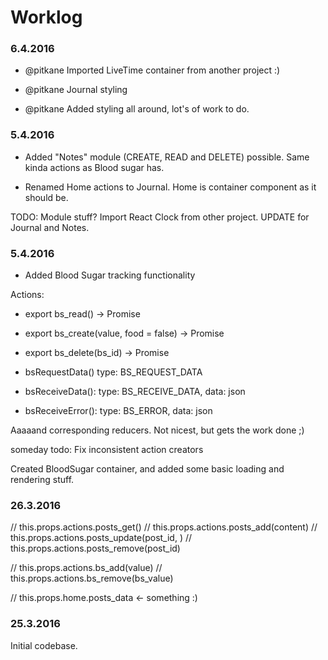 # Worklog

### 6.4.2016

- @pitkane Imported LiveTime container from another project :)

- @pitkane Journal styling

- @pitkane Added styling all around, lot's of work to do.

### 5.4.2016

- Added "Notes" module (CREATE, READ and DELETE) possible. Same kinda actions as Blood sugar has.

- Renamed Home actions to Journal. Home is container component as it should be.

TODO: Module stuff? Import React Clock from other project. UPDATE for Journal and Notes.

### 5.4.2016

- Added Blood Sugar tracking functionality

Actions:
- export bs_read() -> Promise
- export bs_create(value, food = false) -> Promise
- export bs_delete(bs_id) -> Promise

- bsRequestData() type: BS_REQUEST_DATA
- bsReceiveData(): type: BS_RECEIVE_DATA, data: json
- bsReceiveError(): type: BS_ERROR, data: json

Aaaaand corresponding reducers. Not nicest, but gets the work done ;)

someday todo: Fix inconsistent action creators

Created BloodSugar container, and added some basic loading and rendering stuff.


### 26.3.2016

  // this.props.actions.posts_get()
  // this.props.actions.posts_add(content)
  // this.props.actions.posts_update(post_id, )
  // this.props.actions.posts_remove(post_id)

  // this.props.actions.bs_add(value)
  // this.props.actions.bs_remove(bs_value)

  // this.props.home.posts_data <- something :)

### 25.3.2016

Initial codebase.
